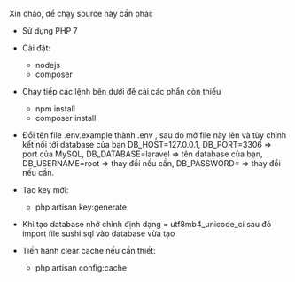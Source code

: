 Xin chào, để chạy source này cần phải:

-   Sử dụng PHP 7
-   Cài đặt:
   
    -   nodejs
    -   composer

-   Chạy tiếp các lệnh bên dưới để cài các phần còn thiếu

    -   npm install
    -   composer install

-   Đổi tên file .env.example thành .env , sau đó mở file này lên
    và tùy chỉnh kết nối tới database của bạn
    DB_HOST=127.0.0.1,
    DB_PORT=3306 => port của MySQL,
    DB_DATABASE=laravel => tên database của bạn,
    DB_USERNAME=root => thay đổi nếu cần,
    DB_PASSWORD= => thay đổi nếu cần.

-   Tạo key mới:

    -   php artisan key:generate

-   Khi tạo database nhớ chỉnh định dạng = utf8mb4_unicode_ci
    sau đó import file sushi.sql vào database vừa tạo

-   Tiến hành clear cache nếu cần thiết:

    -   php artisan config:cache
